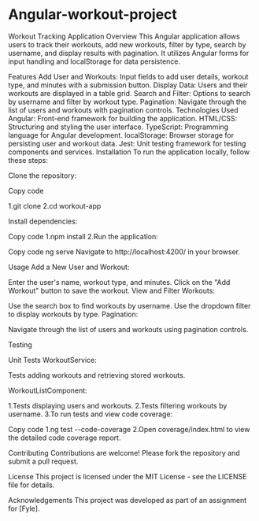 # Angular-workout-project

Workout Tracking Application
Overview
This Angular application allows users to track their workouts, add new workouts, filter by type, search by username, and display results with pagination. It utilizes Angular forms for input handling and localStorage for data persistence.

Features
Add User and Workouts: Input fields to add user details, workout type, and minutes with a submission button.
Display Data: Users and their workouts are displayed in a table grid.
Search and Filter: Options to search by username and filter by workout type.
Pagination: Navigate through the list of users and workouts with pagination controls.
Technologies Used
Angular: Front-end framework for building the application.
HTML/CSS: Structuring and styling the user interface.
TypeScript: Programming language for Angular development.
localStorage: Browser storage for persisting user and workout data.
Jest: Unit testing framework for testing components and services.
Installation
To run the application locally, follow these steps:

Clone the repository:


Copy code

1.git clone <repository-url>
2.cd workout-app

Install dependencies:


Copy code
1.npm install
2.Run the application:

Copy code
ng serve
Navigate to http://localhost:4200/ in your browser.

Usage
Add a New User and Workout:

Enter the user's name, workout type, and minutes.
Click on the "Add Workout" button to save the workout.
View and Filter Workouts:

Use the search box to find workouts by username.
Use the dropdown filter to display workouts by type.
Pagination:

Navigate through the list of users and workouts using pagination controls.

Testing

Unit Tests
WorkoutService:

Tests adding workouts and retrieving stored workouts.

WorkoutListComponent:

1.Tests displaying users and workouts.
2.Tests filtering workouts by username.
3.To run tests and view code coverage:


Copy code
1.ng test --code-coverage
2.Open coverage/index.html to view the detailed code coverage report.

Contributing
Contributions are welcome! Please fork the repository and submit a pull request.

License
This project is licensed under the MIT License - see the LICENSE file for details.

Acknowledgements
This project was developed as part of an assignment for [Fyle].
